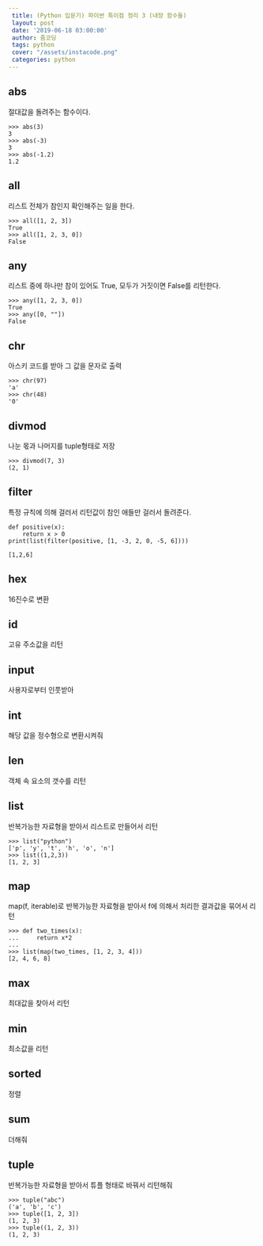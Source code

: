 ```yaml
---
 title: (Python 입문기) 파이썬 특이점 정리 3 (내장 함수들)
 layout: post
 date: '2019-06-18 03:00:00'
 author: 줌코딩
 tags: python
 cover: "/assets/instacode.png"
 categories: python
---
```


## abs

절대값을 돌려주는 함수이다.

    >>> abs(3)
    3
    >>> abs(-3)
    3
    >>> abs(-1.2)
    1.2

## all

리스트 전체가 참인지 확인해주는 일을 한다.

    >>> all([1, 2, 3])
    True
    >>> all([1, 2, 3, 0])
    False


## any

리스트 중에 하나만 참이 있어도 True, 모두가 거짓이면 False를 리턴한다.

    >>> any([1, 2, 3, 0])
    True
    >>> any([0, ""])
    False

## chr

아스키 코드를 받아 그 값을 문자로 출력

    >>> chr(97)
    'a'
    >>> chr(48)
    '0'

## divmod

나눈 몫과 나머지를 tuple형태로 저장

    >>> divmod(7, 3)
    (2, 1)

## filter

특정 규칙에 의해 걸러서 리턴값이 참인 애들만 걸러서 돌려준다.

    def positive(x):
        return x > 0
    print(list(filter(positive, [1, -3, 2, 0, -5, 6])))
    
    [1,2,6]


## hex

16진수로 변환

## id

고유 주소값을 리턴

## input 

사용자로부터 인풋받아

## int

해당 값을 정수형으로 변환시켜줘

## len

객체 속 요소의 갯수를 리턴

## list 

반복가능한 자료형을 받아서 리스트로 만들어서 리턴

    >>> list("python")
    ['p', 'y', 't', 'h', 'o', 'n']
    >>> list((1,2,3))
    [1, 2, 3]

## map

map(f, iterable)로 반복가능한 자료형을 받아서 f에 의해서 처리한 결과값을 묶어서 리턴

    >>> def two_times(x): 
    ...     return x*2
    ...
    >>> list(map(two_times, [1, 2, 3, 4]))
    [2, 4, 6, 8]

## max

최대값을 찾아서 리턴

## min

최소값을 리턴

## sorted

정렬

## sum

더해줘

## tuple

반복가능한 자료형을 받아서 튜플 형태로 바꿔서 리턴해줘

    >>> tuple("abc")
    ('a', 'b', 'c')
    >>> tuple([1, 2, 3])
    (1, 2, 3)
    >>> tuple((1, 2, 3))
    (1, 2, 3)

